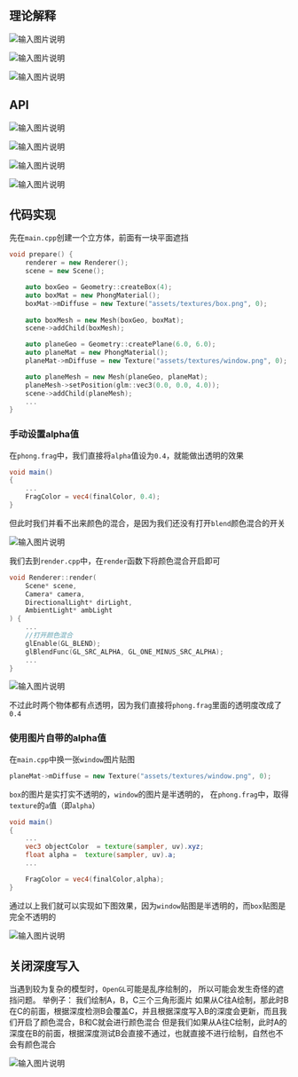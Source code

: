 ## 理论解释

![输入图片说明](/imgs/2025-02-09/wwIrPFJqrCqPUI3f.png)

![输入图片说明](/imgs/2025-02-09/M2cmKZDTB2hzYRUb.png)

![输入图片说明](/imgs/2025-02-09/4nwcUZKuakqegXwQ.png)

## API

![输入图片说明](/imgs/2025-02-09/BqQV5TQaFPc4iNTu.png)

![输入图片说明](/imgs/2025-02-09/1DErcMc9tbQeqzW2.png)

![输入图片说明](/imgs/2025-02-09/d9nTGMxfAXgCVDgi.png)

![输入图片说明](/imgs/2025-02-09/m4YzqpMp7kP7IZ9x.png)

## 代码实现
先在`main.cpp`创建一个立方体，前面有一块平面遮挡
```cpp
void prepare() {
	renderer = new Renderer();
	scene = new Scene();

	auto boxGeo = Geometry::createBox(4);
	auto boxMat = new PhongMaterial();
	boxMat->mDiffuse = new Texture("assets/textures/box.png", 0);
	
	auto boxMesh = new Mesh(boxGeo, boxMat);
	scene->addChild(boxMesh);

	auto planeGeo = Geometry::createPlane(6.0, 6.0);
	auto planeMat = new PhongMaterial();
	planeMat->mDiffuse = new Texture("assets/textures/window.png", 0);

	auto planeMesh = new Mesh(planeGeo, planeMat);
	planeMesh->setPosition(glm::vec3(0.0, 0.0, 4.0));
	scene->addChild(planeMesh);
	...
}
```

### 手动设置alpha值
在`phong.frag`中，我们直接将`alpha`值设为`0.4`，就能做出透明的效果
```glsl	
void main()
{
	...
	FragColor = vec4(finalColor, 0.4);
}
```
但此时我们并看不出来颜色的混合，是因为我们还没有打开`blend`颜色混合的开关

![输入图片说明](/imgs/2025-02-09/yBaZiLKVViW2PDd1.png)

我们去到`render.cpp`中，在`render`函数下将颜色混合开启即可
```cpp
void Renderer::render(
	Scene* scene, 
	Camera* camera,
	DirectionalLight* dirLight,
	AmbientLight* ambLight
) {
	...
	//打开颜色混合
	glEnable(GL_BLEND);
	glBlendFunc(GL_SRC_ALPHA, GL_ONE_MINUS_SRC_ALPHA);
	...
}

```

![输入图片说明](/imgs/2025-02-09/a2zrVXgr32dy22TF.png)

不过此时两个物体都有点透明，因为我们直接将`phong.frag`里面的透明度改成了`0.4`

### 使用图片自带的alpha值
在`main.cpp`中换一张`window`图片贴图
```cpp
planeMat->mDiffuse = new Texture("assets/textures/window.png", 0);
```
`box`的图片是实打实不透明的，`window`的图片是半透明的，
在`phong.frag`中，取得`texture`的`a`值（即`alpha`）
```glsl
void main()
{
	...
	vec3 objectColor  = texture(sampler, uv).xyz;
	float alpha =  texture(sampler, uv).a;
	...

	FragColor = vec4(finalColor,alpha);
}
```
通过以上我们就可以实现如下图效果，因为`window`贴图是半透明的，而`box`贴图是完全不透明的

![输入图片说明](/imgs/2025-02-09/AbFw68nPZNTsxPJc.png)

## 关闭深度写入
当遇到较为复杂的模型时，`OpenGL`可能是乱序绘制的， 所以可能会发生奇怪的遮挡问题。
举例子：
我们绘制A，B，C三个三角形面片
如果从C往A绘制，那此时B在C的前面，根据深度检测B会覆盖C，并且根据深度写入B的深度会更新，而且我们开启了颜色混合，B和C就会进行颜色混合
但是我们如果从A往C绘制，此时A的深度在B的前面，根据深度测试B会直接不通过，也就直接不进行绘制，自然也不会有颜色混合

![输入图片说明](/imgs/2025-02-10/5PBe1r5tcqiv7NL7.png)
<!--stackedit_data:
eyJoaXN0b3J5IjpbLTE4NzkzNjkyNjQsMTg4MzA1NTUzNywtMj
ExMjQ4NTEwMywtMTM4MDY3OTMwMSwtMzk5OTg1NzAzLC0xOTMz
MTg0MzExLC04Njc5MTE3MTYsMTk2NzQ5NzQ4NCw5ODQyMzM2Nj
IsODQyNTA1OTA1LDE3MzM0NDg3MzgsLTg5NjIxODExOSwtMjA4
ODc0NjYxMl19
-->